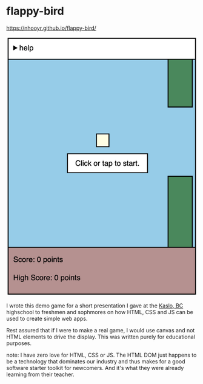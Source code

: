 # flappy-bird

https://nhooyr.github.io/flappy-bird/

![screenshot](./ss.png)

I wrote this demo game for a short presentation I gave at the [Kaslo,
BC](https://jvh.sd8.bc.ca/) highschool to freshmen and sophmores on how HTML, CSS and JS
can be used to create simple web apps.

Rest assured that if I were to make a real game, I would use canvas and not HTML elements
to drive the display. This was written purely for educational purposes.

note: I have zero love for HTML, CSS or JS. The HTML DOM just happens to be a technology
that dominates our industry and thus makes for a good software starter toolkit for
newcomers. And it's what they were already learning from their teacher.
